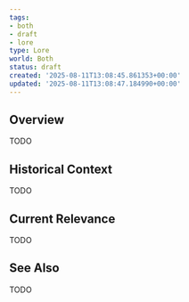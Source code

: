 ```yaml
---
tags:
- both
- draft
- lore
type: Lore
world: Both
status: draft
created: '2025-08-11T13:08:45.861353+00:00'
updated: '2025-08-11T13:08:47.184990+00:00'
---
```



## Overview

TODO
## Historical Context

TODO
## Current Relevance

TODO
## See Also

TODO
